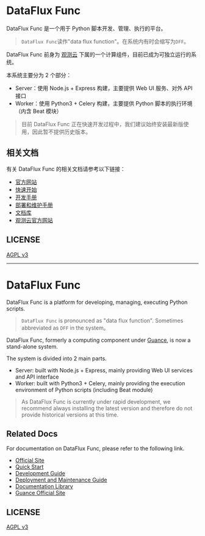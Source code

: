 # DataFlux Func

DataFlux Func 是一个用于 Python 脚本开发、管理、执行的平台。

> `DataFlux Func`读作"data flux function"。在系统内有时会缩写为`DFF`。

DataFlux Func 前身为 [观测云](https://guance.com/) 下属的一个计算组件，目前已成为可独立运行的系统。

本系统主要分为 2 个部分：

- Server：使用 Node.js + Express 构建，主要提供 Web UI 服务、对外 API 接口
- Worker：使用 Python3 + Celery 构建，主要提供 Python 脚本的执行环境（内含 Beat 模块）

> 目前 DataFlux Func 正在快速开发过程中，我们建议始终安装最新版使用，因此暂不提供历史版本。

## 相关文档

有关 DataFlux Func 的相关文档请参考以下链接：

- [官方网站](https://func.guance.com)
- [快速开始](https://func.guance.com/doc/quick-start/)
- [开发手册](https://func.guance.com/doc/development-guide/)
- [部署和维护手册](https://func.guance.com/doc/maintenance-guide/)
- [文档库](https://func.guance.com/doc/)
- [观测云官方网站](https://guance.com/)

## LICENSE

[AGPL v3](LICENSE)

---

# DataFlux Func

DataFlux Func is a platform for developing, managing, executing Python scripts.

> `DataFlux Func` is pronounced as "data flux function". Sometimes abbreviated as `DFF` in the system。

DataFlux Func, formerly a computing component under [Guance](https://guance.com/), is now a stand-alone system.

The system is divided into 2 main parts.

- Server: built with Node.js + Express, mainly providing Web UI services and API interface
- Worker: built with Python3 + Celery, mainly providing the execution environment of Python scripts (including Beat module)

> As DataFlux Func is currently under rapid development, we recommend always installing the latest version and therefore do not provide historical versions at this time.

## Related Docs

For documentation on DataFlux Func, please refer to the following link.

- [Official Site](https://func.guance.com)
- [Quick Start](https://func.guance.com/doc/quick-start/)
- [Development Guide](https://func.guance.com/doc/development-guide/)
- [Deployment and Maintenance Guide](https://func.guance.com/doc/maintenance-guide/)
- [Documentation Library](https://func.guance.com/doc/)
- [Guance Official Site](https://guance.com/)

## LICENSE

[AGPL v3](LICENSE)